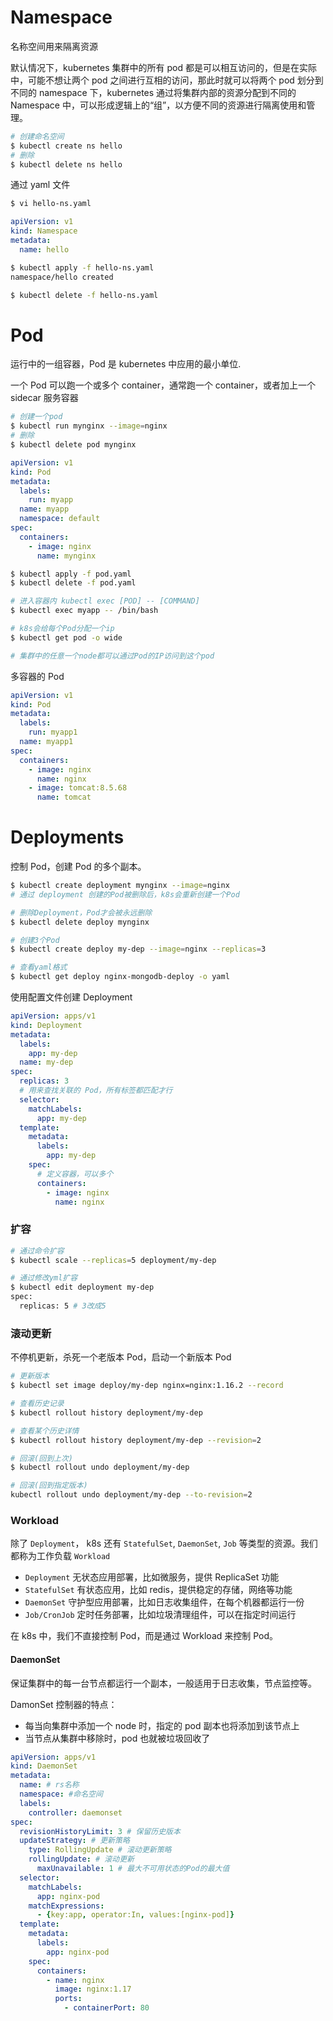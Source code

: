 # Namespace

名称空间用来隔离资源

默认情况下，kubernetes 集群中的所有 pod 都是可以相互访问的，但是在实际中，可能不想让两个 pod 之间进行互相的访问，那此时就可以将两个 pod 划分到不同的 namespace 下，kubernetes 通过将集群内部的资源分配到不同的 Namespace 中，可以形成逻辑上的“组”，以方便不同的资源进行隔离使用和管理。

```sh
# 创建命名空间
$ kubectl create ns hello
# 删除
$ kubectl delete ns hello
```

通过 yaml 文件

```sh
$ vi hello-ns.yaml
```

```yaml
apiVersion: v1
kind: Namespace
metadata:
  name: hello
```

```sh
$ kubectl apply -f hello-ns.yaml
namespace/hello created

$ kubectl delete -f hello-ns.yaml
```

# Pod

运行中的一组容器，Pod 是 kubernetes 中应用的最小单位.

一个 Pod 可以跑一个或多个 container，通常跑一个 container，或者加上一个 sidecar 服务容器

```sh
# 创建一个pod
$ kubectl run mynginx --image=nginx
# 删除
$ kubectl delete pod mynginx
```

```yaml
apiVersion: v1
kind: Pod
metadata:
  labels:
    run: myapp
  name: myapp
  namespace: default
spec:
  containers:
    - image: nginx
      name: mynginx
```

```sh
$ kubectl apply -f pod.yaml
$ kubectl delete -f pod.yaml

# 进入容器内 kubectl exec [POD] -- [COMMAND]
$ kubectl exec myapp -- /bin/bash

# k8s会给每个Pod分配一个ip
$ kubectl get pod -o wide

# 集群中的任意一个node都可以通过Pod的IP访问到这个pod
```

多容器的 Pod

```yaml
apiVersion: v1
kind: Pod
metadata:
  labels:
    run: myapp1
  name: myapp1
spec:
  containers:
    - image: nginx
      name: nginx
    - image: tomcat:8.5.68
      name: tomcat
```

# Deployments

控制 Pod，创建 Pod 的多个副本。

```sh
$ kubectl create deployment mynginx --image=nginx
# 通过 deployment 创建的Pod被删除后，k8s会重新创建一个Pod

# 删除Deployment，Pod才会被永远删除
$ kubectl delete deploy mynginx

# 创建3个Pod
$ kubectl create deploy my-dep --image=nginx --replicas=3

# 查看yaml格式
$ kubectl get deploy nginx-mongodb-deploy -o yaml
```

使用配置文件创建 Deployment

```yaml
apiVersion: apps/v1
kind: Deployment
metadata:
  labels:
    app: my-dep
  name: my-dep
spec:
  replicas: 3
  # 用来查找关联的 Pod，所有标签都匹配才行
  selector:
    matchLabels:
      app: my-dep
  template:
    metadata:
      labels:
        app: my-dep
    spec:
      # 定义容器，可以多个
      containers:
        - image: nginx
          name: nginx
```

### 扩容

```sh
# 通过命令扩容
$ kubectl scale --replicas=5 deployment/my-dep

# 通过修改yml扩容
$ kubectl edit deployment my-dep
spec:
  replicas: 5 # 3改成5
```

### 滚动更新

不停机更新，杀死一个老版本 Pod，启动一个新版本 Pod

```sh
# 更新版本
$ kubectl set image deploy/my-dep nginx=nginx:1.16.2 --record

# 查看历史记录
$ kubectl rollout history deployment/my-dep

# 查看某个历史详情
$ kubectl rollout history deployment/my-dep --revision=2

# 回滚(回到上次)
$ kubectl rollout undo deployment/my-dep

# 回滚(回到指定版本)
kubectl rollout undo deployment/my-dep --to-revision=2
```

### Workload

除了 `Deployment`， k8s 还有 `StatefulSet`, `DaemonSet`, `Job` 等类型的资源。我们都称为工作负载 `Workload`

- `Deployment` 无状态应用部署，比如微服务，提供 ReplicaSet 功能
- `StatefulSet` 有状态应用，比如 redis，提供稳定的存储，网络等功能
- `DaemonSet` 守护型应用部署，比如日志收集组件，在每个机器都运行一份
- `Job/CronJob` 定时任务部署，比如垃圾清理组件，可以在指定时间运行

在 k8s 中，我们不直接控制 Pod，而是通过 Workload 来控制 Pod。

#### DaemonSet

保证集群中的每一台节点都运行一个副本，一般适用于日志收集，节点监控等。

DamonSet 控制器的特点：

- 每当向集群中添加一个 node 时，指定的 pod 副本也将添加到该节点上
- 当节点从集群中移除时，pod 也就被垃圾回收了

```yaml
apiVersion: apps/v1
kind: DaemonSet
metadata:
  name: # rs名称
  namespace: #命名空间
  labels:
    controller: daemonset
spec:
  revisionHistoryLimit: 3 # 保留历史版本
  updateStrategy: # 更新策略
    type: RollingUpdate # 滚动更新策略
    rollingUpdate: # 滚动更新
      maxUnavailable: 1 # 最大不可用状态的Pod的最大值
  selector:
    matchLabels:
      app: nginx-pod
    matchExpressions:
      - {key:app, operator:In, values:[nginx-pod]}
  template:
    metadata:
      labels:
        app: nginx-pod
    spec:
      containers:
        - name: nginx
          image: nginx:1.17
          ports:
            - containerPort: 80
```
